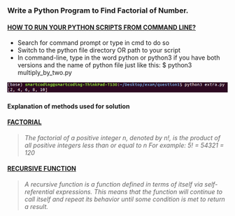 ### Write a Python Program to Find Factorial of Number.
#### [HOW TO RUN YOUR PYTHON SCRIPTS FROM COMMAND LINE?](https://docs.python.org/3/faq/windows.html)
* Search for command prompt or type in cmd to do so
* Switch to the python file directory OR path to your script
* In command-line, type in the word python or python3 if you have both versions and the name of python file just like this: $ python3 multiply_by_two.py

![Run Python Script](https://github.com/MishiCodes/Python/blob/master/1.%20Python%20Lists/Images/Screenshot%20from%202019-12-05%2004-57-09.png)

#### __Explanation of methods used for solution__

#### [FACTORIAL](https://en.wikipedia.org/wiki/Factorial)
> _The factorial of a positive integer n, denoted by n!, is the product of all positive integers less than or equal to n_
> _For example: 5! = 5*4*3*2*1 = 120_

#### [RECURSIVE FUNCTION](https://www.python-course.eu/recursive_functions.php)
> _A recursive function is a function defined in terms of itself via self-referential expressions. This means that the function will continue to call itself and 
repeat its behavior until some condition is met to return a result._
